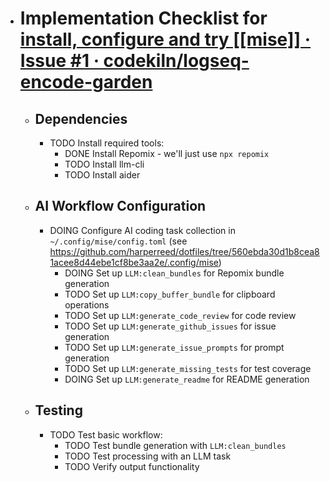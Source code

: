 - # Implementation Checklist for [install, configure and try [[mise]] · Issue #1 · codekiln/logseq-encode-garden](https://github.com/codekiln/logseq-encode-garden/issues/1) 
	- ## Dependencies
		- TODO Install required tools:
			- DONE Install Repomix - we'll just use `npx repomix`
			- TODO Install llm-cli
			- TODO Install aider
	- ## AI Workflow Configuration
		- DOING Configure AI coding task collection in `~/.config/mise/config.toml` (see https://github.com/harperreed/dotfiles/tree/560ebda30d1b8cea81acee8d44ebe1cf8be3aa2e/.config/mise)
			- DOING Set up `LLM:clean_bundles` for Repomix bundle generation
			- TODO Set up `LLM:copy_buffer_bundle` for clipboard operations
			- TODO Set up `LLM:generate_code_review` for code review
			- TODO Set up `LLM:generate_github_issues` for issue generation
			- TODO Set up `LLM:generate_issue_prompts` for prompt generation
			- TODO Set up `LLM:generate_missing_tests` for test coverage
			- DOING Set up `LLM:generate_readme` for README generation
	- ## Testing
		- TODO Test basic workflow:
			- TODO Test bundle generation with `LLM:clean_bundles`
			- TODO Test processing with an LLM task
			- TODO Verify output functionality
